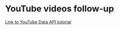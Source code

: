 # YouTube videos follow-up

[Link to YouTube Data API tutorial](https://developers.google.com/youtube/v3/quickstart/python)